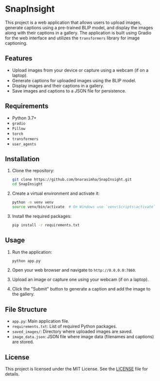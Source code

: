 # SnapInsight

This project is a web application that allows users to upload images, generate captions using a pre-trained BLIP model, and display the images along with their captions in a gallery. The application is built using Gradio for the web interface and utilizes the `transformers` library for image captioning.

## Features

- Upload images from your device or capture using a webcam (if on a laptop).
- Generate captions for uploaded images using the BLIP model.
- Display images and their captions in a gallery.
- Save images and captions to a JSON file for persistence.

## Requirements

- Python 3.7+
- `gradio`
- `Pillow`
- `torch`
- `transformers`
- `user_agents`

## Installation

1. Clone the repository:
    ```sh
    git clone https://github.com/bnarasimha/SnapInsight.git
    cd SnapInsight
    ```

2. Create a virtual environment and activate it:
    ```sh
    python -m venv venv
    source venv/bin/activate  # On Windows use `venv\Scripts\activate`
    ```

3. Install the required packages:
    ```sh
    pip install -r requirements.txt
    ```

## Usage

1. Run the application:
    ```sh
    python app.py
    ```

2. Open your web browser and navigate to `http://0.0.0.0:7860`.

3. Upload an image or capture one using your webcam (if on a laptop).

4. Click the "Submit" button to generate a caption and add the image to the gallery.

## File Structure

- `app.py`: Main application file.
- `requirements.txt`: List of required Python packages.
- `saved_images/`: Directory where uploaded images are saved.
- `image_data.json`: JSON file where image data (filenames and captions) are stored.

## License

This project is licensed under the MIT License. See the [LICENSE](LICENSE) file for details.